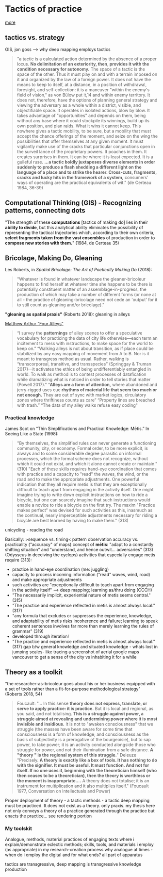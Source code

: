 # Tactics of practice
[more](https://raw.githubusercontent.com/negative-spaces/negative-spaces.github.io/main/mindpalace/tactics.txt)

## tactics vs. strategy
GIS, jon goss --> why deep mapping employs tactics 

>"a tactic is a calculated action determined by the absence of a proper locus. **No delimitation of an exteriority, then, provides it with the condition neces­sary for autonomy.** The space of a tactic is the space of the other. Thus it must play on and with a terrain imposed on it and organized by the law of a foreign power. It does not have the means to keep to itself, at a distance, in a position of withdrawal, foresight, and self-collection: it is a maneuver "within the enemy's field of vision," as von Bülow put it,14 and within enemy territory. It does not, therefore, have the options of plan­ning general strategy and viewing the adversary as a whole within a district, visible, and objectifiable space. It operates in isolated actions, blow by blow. It takes advantage of "opportunities" and depends on them, being without any base where it could stockpile its winnings, build up its own position, and plan raids. What it wins it cannot keep. This nowhere gives a tactic mobility, to be sure, but a mobility that must accept the chance offerings of the moment, and seize on the wing the possibilities that offer themselves at any given moment. It must vigilantly make use of the cracks that particular conjunctions open in the surveil­ lance of the proprietary powers. It poaches in them. It creates surprises in them. It can be where it is least expected. It is a guileful ruse.
**...a tactic boldly juxtaposes diverse elements in order suddenly to produce a flash shedding a different light on the language of a place and to strike the hearer. Cross-cuts, fragments, cracks and lucky hits in the framework of a system,** consumers' ways of operating are the practical equivalents of wit." (de Certeau 1984, 36-39)

## Computational Thinking (GIS) - Recognizing patterns, connecting dots
"The strength of these **computations** [tactics of making do] lies in their **ability to divide**, but this analytical ability eliminates the possibility of representing the tactical trajectories which, according to their own criteria, **select fragments taken from the vast ensembles** of production in order to **compose new stories with them.**" (1984, de Certeau 35)

## Bricolage, Making Do, Gleaning
Les Roberts, in *Spatial Bricolage: The Art of Poetically Making Do* (2018):
>"Whatever is found in whatever landscape the gleaner-bricoleur happens to find herself at whatever time she happens to be there is potentially constituent matter of an assemblage-in-progress, the production of which may take a number of different forms (or none at all - the practice of gleaning-bricolage need not cede an 'output' for it to still count as gleaning and/or bricolage)." 

**"gleaning as spatial praxis"** (Roberts 2018): gleaning in alleys 

[Matthew Arthur “Four Alleys”](https://culanth.org/fieldsights/series/four-alleys)
>“I survey the **patternings** of alley scenes to offer a speculative vocabulary for practicing the data of city life otherwise—each term an incitement to mess with instructions, to make space for the world to keep on.”
“Walking alleys is not about transition, as if place could be stabilized by any easy mapping of movement from A to B. Nor is it meant to transgress method as usual. Rather, walking is “transcorporeal, transitive, and transspecies” (Springgay & Truman 2017)—it activates the ethics of being undifferentiably entangled in world. To walk as method is to contest processes of datafication while dramatizing what is noticed in order to tell stories that matter (Powell 2017).”
“**Alleys are a form of attention,** where abandoned and jerry-rigged uses cue **rhythms of material life that seem too much or not enough.** They are out of sync with market logics, circulatory zones where thriftiness counts as care”
“Property lines are breached with trash.” “The data of my alley walks refuse easy coding"

### Practical knowledge
James Scot on “Thin Simplifications and Practical Knowledge: Mētis.” In Seeing Like a State (1998):
>"By themselves, the simplified rules can never generate a functioning community, city, or economy. Formal order, to be more explicit, is always and to some considerable degree parasitic on informal processes, which the formal scheme does not recognize, without which it could not exist, and which it alone cannot create or maintain." (310)
>"Each of these skills requires hand-eye coordination that comes with practice and a capacity to "read" the waves, the wind, or the road and to make the appropriate adjustments. One powerful indication that they all require metis is that they are exceptionally difficult to teach apart from engaging in the activity itself. One might imagine trying to write down explicit instructions on how to ride a bicycle, but one can scarcely imagine that such instructions would enable a novice to ride a bicycle on the first try. The maxim "Practice makes perfect" was devised for such activities as this, inasmuch as the continual, nearly imperceptible adjustments necessary for riding a bicycle are best learned by having to make them." (313)

unicycling - reading the road

Basically: >sequence vs. timing<
pattern observation
accuracy vs. practicality 
                ("accuracy" of maps)
concept of **mētis**: "adapt to a constantly shifting situation" and "understand, and hence outwit... adversaries" (313) (Odysseus in deceiving the cyclops)
activities that especially engage metis require (313): 
- practice in hand-eye coordination (me: juggling)
- capacity to process incoming information ("read" waves, wind, road) and make appropriate adjustments
- such activities are "exceptionally difficult to teach apart from engaging in the activity itself" --> deep mapping; learning as/thru doing (CCCH)
- "The necessarily implicit, experiential nature of metis seems central."(315)
- "The practice and experience reflected in metis is almost always local." (317)
-  "any formula that excludes or suppresses the experience, knowledge, and adaptability of metis risks incoherence and failure; learning to speak coherent sentences involves far more than merely learning the rules of grammar" (319)
- developed through iteration!
- "The practice and experience reflected in metis is almost always local." (317)
gap b/w general knowledge and situated knowledge - whats lost in jumping scales- like tracing a screenshot of aerial google maps vancouver to get a sense of the city vs inhabiting it for a while

## Theory as a toolkit
"the researcher-as-bricoleur goes about his or her business equipped with a set of tools rather than a fit-for-purpose methodological strategy" (Roberts 2018, 54)

>Foucault: "... In this sense **theory does not express, translate, or serve to apply practice: it is practice.** But it is local and regional, as you said, and not totalising. **This is a struggle against power, a struggle aimed at revealing and undermining power where it is most invisible and insidious.** It is not to "awaken consciousness" that we struggle (the masses have been aware for some time that consciousness is a form of knowledge; and consciousness as the basis of subjectivity is a prerogative of the bourgeoisie), but to sap power, to take power; it is an activity conducted alongside those who struggle for power, and not their illumination from a safe distance. **A "theory " is the regional system of this struggle.**"
Deleuze "Precisely. **A theory is exactly like a box of tools. It has nothing to do with the signifier. It must be useful. It must function. And not for itself. If no one uses it, beginning with the theoretician himself (who then ceases to be a theoretician), then the theory is worthless or the moment is inappropriate....** A theory does not totalise; it is an instrument for multiplication and it also multiplies itself." (Foucault 1977, Conversation on Intellectuals and Power)

Proper deployment of theory - a tactic
methods - a tactic
deep mapping must be practiced. It does not exist as a theory. only praxis. 
my thesis here not only conveys a theory of a practice generated through the practice but enacts the practice... see rendering portion 
     
### My toolskit
Analogue, methods, material practices of engaging texts
where i explain/demonstrate eclectic methods; skills, tools, and materials i employ (as appropriate) in my research-creation process
why analogue at times - when do i employ the digital and for what ends? all part of apparatus


tactics are transgressive, deep mapping is transgressive knowledge production